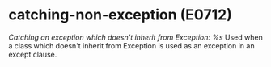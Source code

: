 # catching-non-exception (E0712)
*Catching an exception which doesn't inherit from Exception: %s* Used
when a class which doesn't inherit from Exception is used as an
exception in an except clause.
